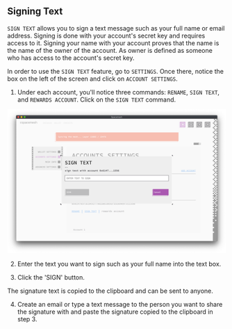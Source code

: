 ## Signing Text

`SIGN TEXT` allows you to sign a text message such as your full name or email address.
Signing is done with your account's secret key and requires access to it.
Signing your name with your account proves that the name is the name of the owner of the account.
As owner is defined as someone who has access to the account's secret key.

In order to use the `SIGN TEXT` feature, go to `SETTINGS`. Once there, notice the box on the left of the screen and click on `ACCOUNT SETTINGS`.

1. Under each account, you'll notice three commands: `RENAME`, `SIGN TEXT`, and `REWARDS ACCOUNT`. Click on the `SIGN TEXT` command.

![](images/v1.0/sign_text_1.png)

2. Enter the text you want to sign such as your full name into the text box.

3. Click the 'SIGN' button.

The signature text is copied to the clipboard and can be sent to anyone.

4. Create an email or type a text message to the person you want to share the signature with and paste the signature copied to the clipboard in step 3.
